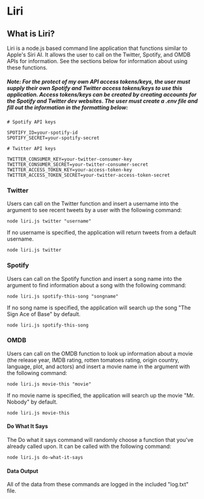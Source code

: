 # Liri 

## What is Liri?
Liri is a node.js based command line application that functions similar to Apple's Siri AI. It allows the user to call on the Twitter, Spotify, and OMDB APIs for information. See the sections below for information about using these functions.


##### Note: For the protect of my own API access tokens/keys, the user must supply their own Spotify and Twitter access tokens/keys to use this application. Access tokens/keys can be created by creating accounts for the Spotify and Twitter dev websites. The user must create a .env file and fill out the information in the formatting below:

```
# Spotify API keys

SPOTIFY_ID=your-spotify-id
SPOTIFY_SECRET=your-spotify-secret

# Twitter API keys

TWITTER_CONSUMER_KEY=your-twitter-consumer-key
TWITTER_CONSUMER_SECRET=your-twitter-consumer-secret
TWITTER_ACCESS_TOKEN_KEY=your-access-token-key
TWITTER_ACCESS_TOKEN_SECRET=your-twitter-access-token-secret
```


### Twitter 
Users can call on the Twitter function and insert a username into the argument to see recent tweets by a user with the following command:
```
node liri.js twitter "username"
```

If no username is specified, the application will return tweets from a default username.
```
node liri.js twitter
```

### Spotify
Users can call on the Spotify function and insert a song name into the argument to find information about a song with the following command:
```
node liri.js spotify-this-song "songname"
```

If no song name is specified, the application will search up the song "The Sign Ace of Base" by default.
``` 
node liri.js spotify-this-song
```

### OMDB
Users can call on the OMDB function to look up information about a movie (the release year, IMDB rating, rotten tomatoes rating, origin country, language, plot, and actors) and insert a movie name in the argument with the following command:
```
node liri.js movie-this "movie"
```

If no movie name is specified, the application will search up the movie "Mr. Nobody" by default.
```
node liri.js movie-this
```

#### Do What It Says
The Do what it says command will randomly choose a function that you've already called upon. It can be called with the following command:
```
node liri.js do-what-it-says
```


#### Data Output
All of the data from these commands are logged in the included "log.txt" file.